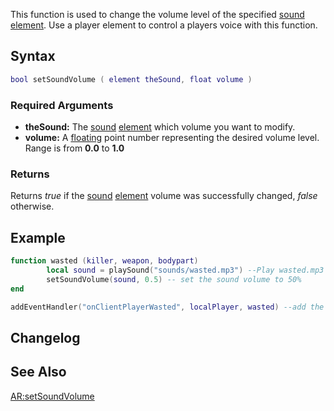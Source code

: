 This function is used to change the volume level of the specified [sound](/docs/sound.md "wikilink") [element](/docs/element.md "wikilink"). Use a player element to control a players voice with this function.

Syntax
------

``` lua
bool setSoundVolume ( element theSound, float volume )
```

### Required Arguments

-   **theSound:** The [sound](/docs/sound.md "wikilink") [element](/docs/element.md "wikilink") which volume you want to modify.
-   **volume:** A [floating](/docs/float.md "wikilink") point number representing the desired volume level. Range is from **0.0** to **1.0**

### Returns

Returns *true* if the [sound](/docs/sound.md "wikilink") [element](/docs/element.md "wikilink") volume was successfully changed, *false* otherwise.

Example
-------

``` lua
function wasted (killer, weapon, bodypart)
        local sound = playSound("sounds/wasted.mp3") --Play wasted.mp3 from the sounds folder
        setSoundVolume(sound, 0.5) -- set the sound volume to 50%
end

addEventHandler("onClientPlayerWasted", localPlayer, wasted) --add the event handler 
```

Changelog
---------

See Also
--------

[AR:setSoundVolume](/docs/ar:setsoundvolume.md "wikilink")
